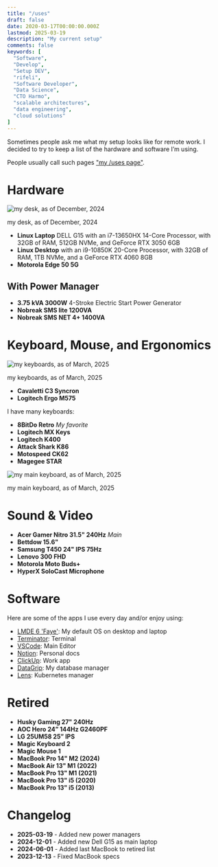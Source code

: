 ```yaml
---
title: "/uses"
draft: false
date: 2020-03-17T00:00:00.000Z
lastmod: 2025-03-19
description: "My current setup"
comments: false
keywords: [
  "Software",
  "Develop",
  "Setup DEV",
  "rifeli",
  "Software Developer",
  "Data Science",
  "CTO Harmo",
  "scalable architectures",
  "data engineering",
  "cloud solutions"
]
---
```


Sometimes people ask me what my setup looks like for remote work. I decided to try to keep a list of the hardware and software I’m using.

People usually call such pages ["my /uses page"](https://uses.tech/).

# Hardware

<img id="image-custom" src="/images/uses/complete-setup.jpg" alt="my desk, as of December, 2024" />
<p id="image-legend">my desk, as of December, 2024</p>

- **Linux Laptop** DELL G15 with an i7-13650HX 14-Core Processor, with 32GB of RAM, 512GB NVMe, and GeForce RTX 3050 6GB
- **Linux Desktop** with an i9-10850K 20-Core Processor, with 32GB of RAM, 1TB NVMe, and a GeForce RTX 4060 8GB
- **Motorola Edge 50 5G**

## With Power Manager

- **3.75 kVA 3000W** 4-Stroke Electric Start Power Generator
- **Nobreak SMS lite 1200VA**
- **Nobreak SMS NET 4+ 1400VA**

# Keyboard, Mouse, and Ergonomics

<img id="image-custom" src="/images/uses/keyboards.jpg" alt="my keyboards, as of March, 2025" />
<p id="image-legend">my keyboards, as of March, 2025</p>

- **Cavaletti C3 Syncron**
- **Logitech Ergo M575**

I have many keyboards:

- **8BitDo Retro** *My favorite*
- **Logitech MX Keys**
- **Logitech K400**
- **Attack Shark K86**
- **Motospeed CK62**
- **Magegee STAR**

<img id="image-custom" src="/images/uses/main-keyboard.jpg" alt="my main keyboard, as of March, 2025" />
<p id="image-legend">my main keyboard, as of March, 2025</p>

# Sound & Video

- **Acer Gamer Nitro 31.5" 240Hz** *Main*
- **Bettdow 15.6"**
- **Samsung T450 24" IPS 75Hz**
- **Lenovo 300 FHD**
- **Motorola Moto Buds+**
- **HyperX SoloCast Microphone**

# Software

Here are some of the apps I use every day and/or enjoy using:

- [LMDE 6 'Faye'](https://linuxmint.com/download_lmde.php): My default OS on desktop and laptop
- [Terminator](https://gnome-terminator.readthedocs.io/en/latest/): Terminal
- [VSCode](https://code.visualstudio.com/): Main Editor
- [Notion](https://www.notion.so/): Personal docs
- [ClickUp](https://clickup.com/): Work app
- [DataGrip](https://www.jetbrains.com/datagrip/): My database manager
- [Lens](https://k8slens.dev/): Kubernetes manager

# Retired

- **Husky Gaming 27" 240Hz**
- **AOC Hero 24” 144Hz G2460PF**
- **LG 25UM58 25” IPS**
- **Magic Keyboard 2**
- **Magic Mouse 1**
- **MacBook Pro 14" M2 (2024)**
- **MacBook Air 13" M1 (2022)**
- **MacBook Pro 13" M1 (2021)**
- **MacBook Pro 13" i5 (2020)**
- **MacBook Pro 13" i5 (2013)**

# Changelog

- **2025-03-19** - Added new power managers
- **2024-12-01** - Added new Dell G15 as main laptop
- **2024-06-01** - Added last MacBook to retired list
- **2023-12-13** - Fixed MacBook specs
